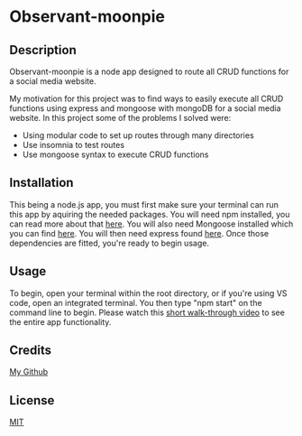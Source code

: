 # Observant-moonpie

## Description

Observant-moonpie is a node app designed to route all CRUD functions for a social media website.


My motivation for this project was to find ways to easily execute all CRUD functions using express and mongoose with mongoDB for a social media website.
In this project some of the problems I solved were:
- Using modular code to set up routes through many directories
- Use insomnia to test routes
- Use mongoose syntax to execute CRUD functions


## Installation

This being a node.js app, you must first make sure your terminal can run this app by aquiring the needed
packages. You will need npm installed, you can read more about that [here](https://www.npmjs.com/package/npm). You will also need Mongoose installed
which you can find [here](https://mongoosejs.com/). You will then need express found [here](https://expressjs.com/). Once those dependencies are fitted, you're ready to begin usage.

## Usage

To begin, open your terminal within the root directory, or if you're using VS code, open an integrated terminal.
You then type "npm start" on the command line to begin. 
Please watch this [short walk-through video](https://www.youtube.com/watch?v=91rG7Wtmg94) to see the entire app functionality.


## Credits

[My Github](https://github.com/Jesse-Lemieux)

## License

[MIT](https://choosealicense.com/licenses/mit/#)